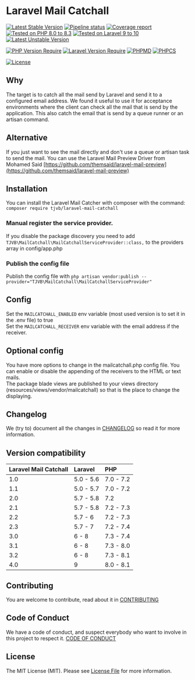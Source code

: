 # Laravel Mail Catchall

[![Latest Stable Version](https://poser.pugx.org/tjvb/laravel-mail-catchall/v)](https://packagist.org/packages/tjvb/laravel-mail-catchall)
[![Pipeline status](https://gitlab.com/tjvb/laravel-mail-catchall/badges/master/pipeline.svg)](https://gitlab.com/tjvb/laravel-mail-catchall/-/pipelines?page=1&scope=all&ref=master)
[![Coverage report](https://gitlab.com/tjvb/laravel-mail-catchall/badges/master/coverage.svg)](https://gitlab.com/tjvb/laravel-mail-catchall/-/pipelines?page=1&scope=all&ref=master)
[![Tested on PHP 8.0 to 8.3](https://img.shields.io/badge/Tested%20on-PHP%208.0%20|%208.1%20|%208.2%20|%208.3-brightgreen.svg?maxAge=2419200)](https://gitlab.com/tjvb/laravel-mail-catchall/-/pipelines?page=1&scope=all&ref=master)
[![Tested on Laravel 9 to 10](https://img.shields.io/badge/Tested%20on-Laravel%209%20|%2010-brightgreen.svg?maxAge=2419200)](https://gitlab.com/tjvb/laravel-mail-catchall/-/pipelines?page=1&scope=all&ref=master)
[![Latest Unstable Version](https://poser.pugx.org/tjvb/laravel-mail-catchall/v/unstable)](https://packagist.org/packages/tjvb/laravel-mail-catchall)


[![PHP Version Require](https://poser.pugx.org/tjvb/laravel-mail-catchall/require/php)](https://packagist.org/packages/tjvb/laravel-mail-catchall)
[![Laravel Version Require](https://poser.pugx.org/tjvb/laravel-mail-catchall/require/laravel/framework)](https://packagist.org/packages/tjvb/laravel-mail-catchall)
[![PHPMD](https://img.shields.io/badge/PHPMD-checked-brightgreen.svg)](https://gitlab.com/tjvb/laravel-mail-catchall/-/blob/master/phpmd.xml.dist)
[![PHPCS](https://img.shields.io/badge/PHPCS-PSR12-brightgreen.svg)](https://gitlab.com/tjvb/laravel-mail-catchall/-/blob/master/phpcs.xml.dist)


[![License](https://poser.pugx.org/tjvb/laravel-mail-catchall/license)](https://packagist.org/packages/tjvb/laravel-mail-catchall)

## Why
The target is to catch all the mail send by Laravel and send it to a configured email address. We found it useful to use it for acceptance environments where the client can check all the mail that is send by the application. This also catch the email that is send by a queue runner or an artisan command.

## Alternative
If you just want to see the mail directly and don't use a queue or artisan task to send the mail. You can use the Laravel Mail Preview Driver from Mohamed Said [https://github.com/themsaid/laravel-mail-preview](https://github.com/themsaid/laravel-mail-preview) 

## Installation
You can install the Laravel Mail Catcher with composer with the command: `composer require tjvb/laravel-mail-catchall`

### Manual register the service provider.
If you disable the package discovery you need to add `TJVB\MailCatchall\MailCatchallServiceProvider::class,` to the providers array in config/app.php

### Publish the config file
Publish the config file with `php artisan vendor:publish --provider="TJVB\MailCatchall\MailCatchallServiceProvider"`

## Config
Set the `MAILCATCHALL_ENABLED` env variable (most used version is to set it in the .env file) to true  
Set the `MAILCATCHALL_RECEIVER` env variable with the email address if the receiver.

## Optional config
You have more options to change in the mailcatchall.php config file. You can enable or disable the appending of the receivers to the HTML or text mails.  
The package blade views are published to your views directory (resources/views/vendor/mailcatchall) so that is the place to change the displaying.

## Changelog
We (try to) document all the changes in [CHANGELOG](CHANGELOG.md) so read it for more information.

## Version compatibility
 Laravel Mail Catchall  | Laravel   | PHP 
:-----------------------|:--------- | :----- 
 1.0                    | 5.0 - 5.6 | 7.0 - 7.2
 1.1                    | 5.0 - 5.7 | 7.0 - 7.2
 2.0                    | 5.7 - 5.8 | 7.2
 2.1                    | 5.7 - 5.8 | 7.2 - 7.3
 2.2                    | 5.7 - 6   | 7.2 - 7.3
 2.3                    | 5.7 - 7   | 7.2 - 7.4
 3.0                    | 6 - 8     | 7.3 - 7.4
 3.1                    | 6 - 8     | 7.3 - 8.0
 3.2                    | 6 - 8     | 7.3 - 8.1
 4.0                    | 9         | 8.0 - 8.1
 
## Contributing
You are welcome to contribute, read about it in [CONTRIBUTING](CONTRIBUTING.md)

## Code of Conduct
We have a code of conduct, and suspect everybody who want to involve in this project to respect it. [CODE OF CONDUCT](CODE-OF-CONDUCT.md)

## License
The MIT License (MIT). Please see [License File](LICENSE.md) for more information.

